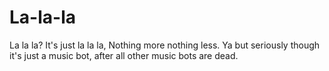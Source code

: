 # La-la-la
La la la? It's just la la la, Nothing more nothing less. Ya but seriously though it's just a music bot, after all other music bots are dead.
